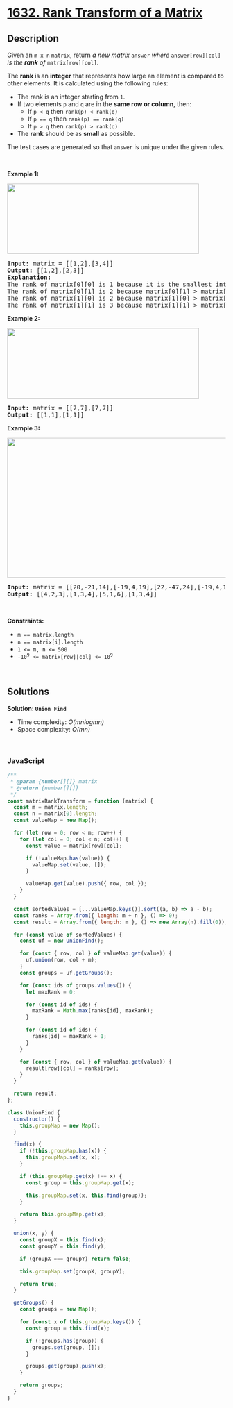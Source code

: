 # [1632. Rank Transform of a Matrix](https://leetcode.com/problems/rank-transform-of-a-matrix)

## Description

<div class="elfjS" data-track-load="description_content"><p>Given an <code>m x n</code> <code>matrix</code>, return <em>a new matrix </em><code>answer</code><em> where </em><code>answer[row][col]</code><em> is the </em><em><strong>rank</strong> of </em><code>matrix[row][col]</code>.</p>

<p>The <strong>rank</strong> is an <strong>integer</strong> that represents how large an element is compared to other elements. It is calculated using the following rules:</p>

<ul>
	<li>The rank is an integer starting from <code>1</code>.</li>
	<li>If two elements <code>p</code> and <code>q</code> are in the <strong>same row or column</strong>, then:
	<ul>
		<li>If <code>p &lt; q</code> then <code>rank(p) &lt; rank(q)</code></li>
		<li>If <code>p == q</code> then <code>rank(p) == rank(q)</code></li>
		<li>If <code>p &gt; q</code> then <code>rank(p) &gt; rank(q)</code></li>
	</ul>
	</li>
	<li>The <strong>rank</strong> should be as <strong>small</strong> as possible.</li>
</ul>

<p>The test cases are generated so that <code>answer</code> is unique under the given rules.</p>

<p>&nbsp;</p>
<p><strong class="example">Example 1:</strong></p>
<img alt="" src="https://assets.leetcode.com/uploads/2020/10/18/rank1.jpg" style="width: 442px; height: 162px;">
<pre><strong>Input:</strong> matrix = [[1,2],[3,4]]
<strong>Output:</strong> [[1,2],[2,3]]
<strong>Explanation:</strong>
The rank of matrix[0][0] is 1 because it is the smallest integer in its row and column.
The rank of matrix[0][1] is 2 because matrix[0][1] &gt; matrix[0][0] and matrix[0][0] is rank 1.
The rank of matrix[1][0] is 2 because matrix[1][0] &gt; matrix[0][0] and matrix[0][0] is rank 1.
The rank of matrix[1][1] is 3 because matrix[1][1] &gt; matrix[0][1], matrix[1][1] &gt; matrix[1][0], and both matrix[0][1] and matrix[1][0] are rank 2.
</pre>

<p><strong class="example">Example 2:</strong></p>
<img alt="" src="https://assets.leetcode.com/uploads/2020/10/18/rank2.jpg" style="width: 442px; height: 162px;">
<pre><strong>Input:</strong> matrix = [[7,7],[7,7]]
<strong>Output:</strong> [[1,1],[1,1]]
</pre>

<p><strong class="example">Example 3:</strong></p>
<img alt="" src="https://assets.leetcode.com/uploads/2020/10/18/rank3.jpg" style="width: 601px; height: 322px;">
<pre><strong>Input:</strong> matrix = [[20,-21,14],[-19,4,19],[22,-47,24],[-19,4,19]]
<strong>Output:</strong> [[4,2,3],[1,3,4],[5,1,6],[1,3,4]]
</pre>

<p>&nbsp;</p>
<p><strong>Constraints:</strong></p>

<ul>
	<li><code>m == matrix.length</code></li>
	<li><code>n == matrix[i].length</code></li>
	<li><code>1 &lt;= m, n &lt;= 500</code></li>
	<li><code>-10<sup>9</sup> &lt;= matrix[row][col] &lt;= 10<sup>9</sup></code></li>
</ul>
</div>

<p>&nbsp;</p>

## Solutions

**Solution: `Union Find`**

- Time complexity: <em>O(mnlogmn)</em>
- Space complexity: <em>O(mn)</em>

<p>&nbsp;</p>

### **JavaScript**

```js
/**
 * @param {number[][]} matrix
 * @return {number[][]}
 */
const matrixRankTransform = function (matrix) {
  const m = matrix.length;
  const n = matrix[0].length;
  const valueMap = new Map();

  for (let row = 0; row < m; row++) {
    for (let col = 0; col < n; col++) {
      const value = matrix[row][col];

      if (!valueMap.has(value)) {
        valueMap.set(value, []);
      }

      valueMap.get(value).push({ row, col });
    }
  }

  const sortedValues = [...valueMap.keys()].sort((a, b) => a - b);
  const ranks = Array.from({ length: m + n }, () => 0);
  const result = Array.from({ length: m }, () => new Array(n).fill(0));

  for (const value of sortedValues) {
    const uf = new UnionFind();

    for (const { row, col } of valueMap.get(value)) {
      uf.union(row, col + m);
    }
    const groups = uf.getGroups();

    for (const ids of groups.values()) {
      let maxRank = 0;

      for (const id of ids) {
        maxRank = Math.max(ranks[id], maxRank);
      }

      for (const id of ids) {
        ranks[id] = maxRank + 1;
      }
    }

    for (const { row, col } of valueMap.get(value)) {
      result[row][col] = ranks[row];
    }
  }

  return result;
};

class UnionFind {
  constructor() {
    this.groupMap = new Map();
  }

  find(x) {
    if (!this.groupMap.has(x)) {
      this.groupMap.set(x, x);
    }

    if (this.groupMap.get(x) !== x) {
      const group = this.groupMap.get(x);

      this.groupMap.set(x, this.find(group));
    }

    return this.groupMap.get(x);
  }

  union(x, y) {
    const groupX = this.find(x);
    const groupY = this.find(y);

    if (groupX === groupY) return false;

    this.groupMap.set(groupX, groupY);

    return true;
  }

  getGroups() {
    const groups = new Map();

    for (const x of this.groupMap.keys()) {
      const group = this.find(x);

      if (!groups.has(group)) {
        groups.set(group, []);
      }

      groups.get(group).push(x);
    }

    return groups;
  }
}
```
